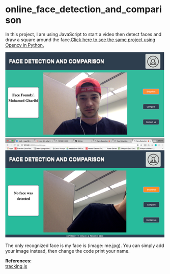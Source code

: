 # online_face_detection_and_comparison

In this project, I am using JavaScript to start a video then detect faces and draw a square around the face.[Click here to see the same project using Opencv in Python.](https://github.com/Gharibim/StreamingVideo_Face_Detection_and_Comparission)

<img src="monitor-0.png" width=500>

<img src="monitor-1.png" width=500>

The only recognized face is my face is (image: me.jpg). You can simply add your image instead, then change the code print your name.

**References:** </br>
[tracking.js](https://github.com/eduardolundgren/tracking.js)</br>
